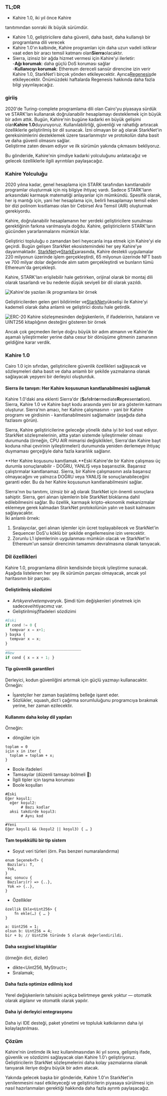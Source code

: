 ### TL;DR

* Kahire 1.0, iki yıl önce Kahire</a>

tanıtımından sonraki ilk büyük sürümdür.</li> 
  
  * Kahire 1.0, geliştiricilere daha güvenli, daha basit, daha kullanışlı bir programlama dili verecek
* Kahire 1.0'ın kalbinde, Kahire programları için daha uzun vadeli istikrar vaat eden bir aracı temsil katmanı olan**Sierra**olacaktır.
* Sierra, izinsiz bir ağda hizmet vermesi için Kahire'yi ilerletir:\
  -**Ağı korumak**: daha güçlü DoS koruması sağlar\
  -**Kullanıcıyı korumak**: Ethereum dereceli sansür direncine izin verir Kahire 1.0, StarkNet'i birçok yönden etkileyecektir. Ayrıca[Regenesis](https://medium.com/starkware/regenesis-starknets-no-sweat-state-reset-e296b12b80ae)de etkileyecektir. Önümüzdeki haftalarda Regenesis hakkında daha fazla bilgi yayınlayacağız.</ul> 



### giriiş

2020'de Turing-complete programlama dili olan Cairo'yu piyasaya sürdük ve STARK'ları kullanarak doğrulanabilir hesaplamayı desteklemek için büyük bir adım attık. Bugün, Kahire'nin bugüne kadarki en büyük gelişimi olan**Kahire 1.0**duyuruyoruz. Kullanılabilirliği, güvenliği ve rahatlığı artıracak özelliklerle geliştirilmiş bir dil sunacak. İzni olmayan bir ağ olarak StarkNet'in gereksinimlerini desteklemek üzere tasarlanmıştır ve protokolün daha basit ve daha güvenli olmasını sağlar.\
Geliştirme zaten devam ediyor ve ilk sürümün yakında çıkmasını bekliyoruz.

Bu gönderide, Kahire'nin şimdiye kadarki yolculuğunu anlatacağız ve gelecek özelliklerle ilgili ayrıntıları paylaşacağız.



### Kahire Yolculuğu

2020 yılına kadar, genel hesaplama için STARK tarafından kanıtlanabilir programlar oluşturmak için niş bilgiye ihtiyaç vardı. Sadece STARK'ların arkasındaki karmaşık matematiği anlayanlar için mümkündü. Spesifik olarak, her iş mantığı için, yani her hesaplama için, belirli hesaplamayı temsil eden bir dizi polinom kısıtlaması olan bir Cebirsel Ara Temsil (AIR) oluşturmak gerekiyordu.

Kahire, doğrulanabilir hesaplamanın her yerdeki geliştiricilere sunulması gerektiğinin farkına varılmasıyla doğdu. Kahire, geliştiricilerin STARK'ların gücünden yararlanmalarını mümkün kılar.

Geliştirici topluluğu o zamandan beri heyecanla inşa etmek için Kahire'yi ele geçirdi. Bugün gelişen StarkNet ekosistemindeki her şey Kahire'ye dayanmaktadır. [StarkNet](https://starkware.co/starknet/)ve[StarkEx](https://starkware.co/starkex/)arasında, Kahire destekli uygulamalar 220 milyonun üzerinde işlem gerçekleştirdi, 65 milyonun üzerinde NFT bastı ve 700 milyar dolar değerinde alım satım gerçekleştirdi ve bunların tümü Ethereum'da gerçekleşti.

Kahire, STARK'ları erişilebilir hale getirirken, orijinal olarak bir montaj dili olarak tasarlandı ve bu nedenle düşük seviyeli bir dil olarak yazıldı.

![Kahire'de yazılan ilk programlara bir örnek](/assets/cairocode_01.png "Kahire'de yazılan ilk programlara bir örnek")

Geliştiricilerden gelen geri bildirimler ve[StarkNet](https://starkware.co/starknet/)yükselişi ile Kahire'yi kademeli olarak daha anlamlı ve geliştirici dostu hale getirdik.

![ERC-20 Kahire sözleşmesinden değişkenlerin, if ifadelerinin, hataların ve UINT256 kitaplığının desteğini gösteren bir örnek](/assets/cairocode_02.png "ERC-20 Kahire sözleşmesinden değişkenlerin, if ifadelerinin, hataların ve UINT256 kitaplığının desteğini gösteren bir örnek")

Ancak çok geçmeden ileriye doğru büyük bir adım atmanın ve Kahire'de aşamalı iyileştirmeler yerine daha cesur bir dönüşüme gitmenin zamanının geldiğine karar verdik.



### Kahire 1.0

Cairo 1.0 için sıfırdan, geliştiricilere güvenlik özellikleri sağlayacak ve sözleşmeleri daha basit ve daha anlamlı bir şekilde yazmalarına olanak sağlayacak yepyeni bir derleyici oluşturduk.



#### Sierra ile tanışın: Her Kahire koşusunun kanıtlanabilmesini sağlamak

Kahire 1.0'daki ana eklenti Sierra'dır (**S**afe**I**nt**e**rmediate**R**ep**r**esent**a**tion). Sierra, Kahire 1.0 ve Kahire bayt kodu arasında yeni bir ara gösterim katmanı oluşturur. Sierra'nın amacı, her Kahire çalışmasının - yani bir Kahire programı ve girdisinin - kanıtlanabilmesini sağlamaktır (aşağıda daha fazlasını görün).

Sierra, Kahire geliştiricilerine geleceğe yönelik daha iyi bir kod vaat ediyor. StarkNet sözleşmelerinin, altta yatan sistemde iyileştirmeler olması durumunda (örneğin, CPU AIR mimarisi değişiklikleri, Sierra'dan Kahire bayt koduna nihai çevirinin iyileştirmeleri) durumunda yeniden derlemeye ihtiyaç duymaması gerçeğiyle daha fazla kararlılık sağlanır.

**Her Kahire koşusunu kanıtlamak.**Eski Kahire'de bir Kahire çalışması üç durumla sonuçlanabilir - DOĞRU, YANLIŞ veya başarısızlık. Başarısız çalıştırmalar kanıtlanamaz. Sierra, bir Kahire çalışmasının asla başarısız olmayacağını ve yalnızca DOĞRU veya YANLIŞ ile sonuçlanabileceğini garanti eder. Bu da her Kahire koşusunun kanıtlanabilmesini sağlar.

Sierra'nın bu tanıtımı, izinsiz bir ağ olarak StarkNet için önemli sonuçlara sahiptir. Sierra, geri alınan işlemlerin bile StarkNet bloklarına dahil edilebilmesini sağlar. Bu özellik, karmaşık kripto-ekonomik mekanizmalar eklemeye gerek kalmadan StarkNet protokolünün yalın ve basit kalmasını sağlayacaktır.\
İki anlamlı örnek:

1. Sıralayıcılar, geri alınan işlemler için ücret toplayabilecek ve StarkNet'in Sequencer DoS'u köklü bir şekilde engellemesine izin verecektir.
2. Zorunlu L1 işlemlerinin uygulanması mümkün olacak ve StarkNet'in Ethereum'un sansür direncinin tamamını devralmasına olanak tanıyacak.



### **Dil özellikleri**

Kahire 1.0, programlama dilinin kendisinde birçok iyileştirme sunacak. Aşağıda listelenen her şey ilk sürümün parçası olmayacak, ancak yol haritasının bir parçası.



#### **Geliştirilmiş sözdizimi**

* Artık*yerel*ve*tempvar*yok. Şimdi tüm değişkenleri yönetmek için sadece*ve*ihtiyacımız var.
* Geliştirilmiş*if*ifadeleri sözdizimi



```python
#Eski
if cond != 0 {
  tempvar x = x+1;
} başka {
  tempvar x = x;
}
__________________________________
#New
if cond { x = x + 1; }
```




#### **Tip güvenlik garantileri**

Derleyici, kodun güvenliğini artırmak için güçlü yazmayı kullanacaktır. Örneğin:

* İşaretçiler her zaman başlatılmış belleğe işaret eder.
* Sözlükler, squash_dict'i çağırma sorumluluğunu programcıya bırakmak yerine, her zaman ezilecektir.



#### **Kullanımı daha kolay dil yapıları**

Örneğin:

* döngüler için



```
toplam = 0
için x in iter {
  toplam = toplam + x;
}
```


* Boole ifadeleri
* Tamsayılar (düzenli tamsayı bölmeli 👯)
* İlgili tipler için taşma koruması
* Boole koşulları



```
#Eski
Eğer koşul1:
  eğer koşul2:
       # Bazı kodlar
  aksi takdirde koşul3:
       # Aynı kod
__________________________________
#Yeni
Eğer koşul1 && (koşul2 || koşul3) { … }
```




#### **Tam teşekküllü bir tip sistem**

* Soyut veri türleri (örn. Pas benzeri numaralandırma)



```
enum Seçenek<T> {
 Bazıları: T,
 Yok,
}
maç sonucu {
 Bazıları(r) => {..},
 Yok => {..},
}
```


* Özellikler



```
özellik Ekle<Uint256> {
    fn ekle(…) { … }
}

a: Uint256 = 1;
olsun b: Uint256 = 4;
bir + b; // Uint256 türünde 5 olarak değerlendirildi.
```




#### **Daha sezgisel kitaplıklar**

(örneğin dict, diziler)

* dikte<Uint256, MyStruct>;
* Sıralamak<MyOtherStruct>;



#### **Daha fazla optimize edilmiş kod**

Yerel değişkenlerin tahsisini açıkça belirtmeye gerek yoktur — otomatik olarak algılanır ve otomatik olarak yapılır.



#### **Daha iyi derleyici entegrasyonu**

Daha iyi IDE desteği, paket yönetimi ve topluluk katkılarının daha iyi kolaylaştırılması.



### **Çözüm**

Kahire'nin üretimde ilk kez kullanılmasından iki yıl sonra, gelişmiş ifade, güvenlik ve sözdizimi sağlayacak olan Kahire 1.0'ı geliştiriyoruz. Geliştiricilerin StarkNet sözleşmelerini daha kolay yazmalarına olanak tanıyarak ileriye doğru büyük bir adım atacak.

Yakında gelecek başka bir gönderide, Kahire 1.0'ın StarkNet'in yenilenmesini nasıl etkileyeceği ve geliştiricilerin piyasaya sürülmesi için nasıl hazırlanmaları gerektiği hakkında daha fazla ayrıntı paylaşacağız.